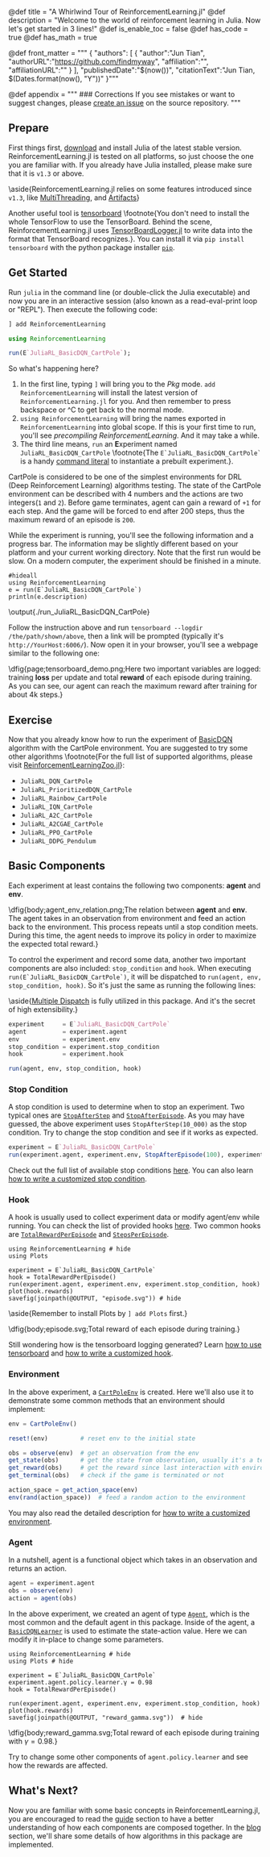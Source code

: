 @def title = "A Whirlwind Tour of ReinforcementLearning.jl"
@def description = "Welcome to the world of reinforcement learning in Julia. Now let's get started in 3 lines!"
@def is_enable_toc = false
@def has_code = true
@def has_math = true

@def front_matter = """
    {
        "authors": [
            {
                "author":"Jun Tian",
                "authorURL":"https://github.com/findmyway",
                "affiliation":"",
                "affiliationURL":""
            }
        ],
        "publishedDate":"$(now())",
        "citationText":"Jun Tian, $(Dates.format(now(), "Y"))"
    }"""

@def appendix = """
    ### Corrections
    If you see mistakes or want to suggest changes, please [create an issue](https://github.com/JuliaReinforcementLearning/JuliaReinforcementLearning.github.io/issues) on the source repository.
    """

## Prepare

First things first, [download](https://julialang.org/downloads/) and install Julia of the latest stable version. ReinforcementLearning.jl is tested on all platforms, so just choose the one you are familiar with. If you already have Julia installed, please make sure that it is `v1.3` or above.

\aside{ReinforcementLearning.jl relies on some features introduced since `v1.3`, like [MultiThreading](https://docs.julialang.org/en/v1/base/multi-threading/index.html), and [Artifacts](https://julialang.github.io/Pkg.jl/dev/artifacts/)}

Another useful tool is [tensorboard](https://github.com/tensorflow/tensorboard) \footnote{You don't need to install the whole TensorFlow to use the TensorBoard. Behind the scene, ReinforcementLearning.jl uses [TensorBoardLogger.jl](https://github.com/PhilipVinc/TensorBoardLogger.jl) to write data into the format that TensorBoard recognizes.}. You can install it via `pip install tensorboard` with the python package installer [`pip`](https://pip.pypa.io/en/stable/installing/).

## Get Started

Run `julia` in the command line (or double-click the Julia executable) and now you are in an interactive session (also known as a read-eval-print loop or "REPL"). Then execute the following code:

```julia
] add ReinforcementLearning

using ReinforcementLearning

run(E`JuliaRL_BasicDQN_CartPole`);
```

So what's happening here?

1. In the first line, typing `]` will bring you to the *Pkg* mode. `add ReinforcementLearning` will install the latest version of `ReinforcementLearning.jl` for you. And then remember to press backspace or ^C to get back to the normal mode.
1. `using ReinforcementLearning` will bring the names exported in `ReinforcementLearning` into global scope. If this is your first time to run, you'll see *precompiling ReinforcementLearning*. And it may take a while.
1. The third line means, `run` an **E**xperiment named `JuliaRL_BasicDQN_CartPole` \footnote{The ``E`JuliaRL_BasicDQN_CartPole` `` is a handy [command literal](https://docs.julialang.org/en/v1/manual/metaprogramming/index.html#Non-Standard-String-Literals-1) to instantiate a prebuilt experiment.}.

CartPole is considered to be one of the simplest environments for DRL (Deep Reinforcement Learning) algorithms testing. The state of the CartPole environment can be described with 4 numbers and the actions are two integers(`1` and `2`). Before game terminates, agent can gain a reward of `+1` for each step. And the game will be forced to end after 200 steps, thus the maximum reward of an episode is `200`. 

While the experiment is running, you'll see the following information and a progress bar. The information may be slightly different based on your platform and your current working directory. Note that the first run would be slow. On a modern computer, the experiment should be finished in a minute.

```julia:./run_JuliaRL_BasicDQN_CartPole
#hideall
using ReinforcementLearning
e = run(E`JuliaRL_BasicDQN_CartPole`)
println(e.description)
```

\output{./run_JuliaRL_BasicDQN_CartPole}

Follow the instruction above and run `tensorboard --logdir /the/path/shown/above`, then a link will be prompted (typically it's `http://YourHost:6006/`). Now open it in your browser, you'll see a webpage similar to the following one:

\dfig{page;tensorboard_demo.png;Here two important variables are logged: training **loss** per update and total **reward** of each episode during training. As you can see, our agent can reach the maximum reward after training for about 4k steps.}

## Exercise

Now that you already know how to run the experiment of [BasicDQN](https://juliareinforcementlearning.org/ReinforcementLearning.jl/latest/rl_zoo/#ReinforcementLearningZoo.BasicDQNLearner) algorithm with the CartPole environment. You are suggested to try some other algorithms \footnote{For the full list of supported algorithms, please visit [ReinforcementLearningZoo.jl](https://github.com/JuliaReinforcementLearning/ReinforcementLearningZoo.jl)}:

- `JuliaRL_DQN_CartPole`
- `JuliaRL_PrioritizedDQN_CartPole`
- `JuliaRL_Rainbow_CartPole`
- `JuliaRL_IQN_CartPole`
- `JuliaRL_A2C_CartPole`
- `JuliaRL_A2CGAE_CartPole`
- `JuliaRL_PPO_CartPole`
- `JuliaRL_DDPG_Pendulum`

## Basic Components

Each experiment at least contains the following two components: **agent** and **env**.

\dfig{body;agent_env_relation.png;The relation between **agent** and **env**. The agent takes in an observation from environment and feed an action back to the environment. This process repeats until a stop condition meets. During this time, the agent needs to improve its policy in order to maximize the expected total reward.}

To control the experiment and record some data, another two important components are also included: `stop_condition` and `hook`. When executing ``run(E`JuliaRL_BasicDQN_CartPole`)``, it will be dispatched to `run(agent, env, stop_condition, hook)`. So it's just the same as running the following lines:

\aside{[Multiple Dispatch](https://docs.julialang.org/en/v1/manual/methods/) is fully utilized in this package. And it's the secret of high extensibility.}

```julia
experiment     = E`JuliaRL_BasicDQN_CartPole`
agent          = experiment.agent
env            = experiment.env
stop_condition = experiment.stop_condition
hook           = experiment.hook

run(agent, env, stop_condition, hook)
```

### Stop Condition

A stop condition is used to determine when to stop an experiment. Two typical ones are [`StopAfterStep`](https://juliareinforcementlearning.org/ReinforcementLearning.jl/latest/rl_core/#ReinforcementLearningCore.StopAfterStep) and [`StopAfterEpisode`](https://juliareinforcementlearning.org/ReinforcementLearning.jl/latest/rl_core/#ReinforcementLearningCore.StopAfterEpisode). As you may have guessed, the above experiment uses `StopAfterStep(10_000)` as the stop condition. Try to change the stop condition and see if it works as expected.

```julia
experiment = E`JuliaRL_BasicDQN_CartPole`
run(experiment.agent, experiment.env, StopAfterEpisode(100), experiment.hook)
```

Check out the full list of available stop conditions [here](https://juliareinforcementlearning.org/ReinforcementLearning.jl/latest/rl_core/#Stop-Conditions-1). You can also learn [how to write a customized stop condition](https://juliareinforcementlearning.org/guide/#how_to_write_a_customized_stop_condition).

### Hook

A hook is usually used to collect experiment data or modify agent/env while running. You can check the list of provided hooks [here](https://juliareinforcementlearning.org/ReinforcementLearning.jl/latest/rl_core/#Hooks-1). Two common hooks are [`TotalRewardPerEpisode`](https://juliareinforcementlearning.org/ReinforcementLearning.jl/latest/rl_core/#ReinforcementLearningCore.TotalRewardPerEpisode) and [`StepsPerEpisode`](https://juliareinforcementlearning.org/ReinforcementLearning.jl/latest/rl_core/#ReinforcementLearningCore.StepsPerEpisode).

```julia:./ex1
using ReinforcementLearning # hide
using Plots

experiment = E`JuliaRL_BasicDQN_CartPole`
hook = TotalRewardPerEpisode()
run(experiment.agent, experiment.env, experiment.stop_condition, hook)
plot(hook.rewards)
savefig(joinpath(@OUTPUT, "episode.svg")) # hide
```

\aside{Remember to install Plots by `] add Plots` first.}

\dfig{body;episode.svg;Total reward of each episode during training.}

Still wondering how is the tensorboard logging generated? Learn [how to use tensorboard](https://juliareinforcementlearning.org/guide/#how_to_use_tensorboard) and [how to write a customized hook](https://juliareinforcementlearning.org/guide/#how_to_write_a_customized_hook).

### Environment

In the above experiment, a [`CartPoleEnv`](https://juliareinforcementlearning.org/ReinforcementLearning.jl/latest/rl_envs/#ReinforcementLearningEnvironments.CartPoleEnv) is created. Here we'll also use it to demonstrate some common methods that an environment should implement:

```julia
env = CartPoleEnv()

reset!(env)         # reset env to the initial state

obs = observe(env)  # get an observation from the env
get_state(obs)      # get the state from observation, usually it's a tensor
get_reward(obs)     # get the reward since last interaction with environment
get_terminal(obs)   # check if the game is terminated or not

action_space = get_action_space(env)
env(rand(action_space))  # feed a random action to the environment
```

You may also read the detailed description for [how to write a customized environment](http://juliareinforcementlearning.org/guide/#how_to_write_a_customized_environment).

### Agent

In a nutshell, agent is a functional object which takes in an observation and returns an action.

```julia
agent = experiment.agent
obs = observe(env)
action = agent(obs)
```

In the above experiment, we created an agent of type [`Agent`](https://juliareinforcementlearning.org/ReinforcementLearning.jl/latest/rl_core/#ReinforcementLearningCore.Agent), which is the most common and the default agent in this package. Inside of the agent, a [`BasicDQNLearner`](https://juliareinforcementlearning.org/ReinforcementLearning.jl/latest/rl_zoo/#ReinforcementLearningZoo.BasicDQNLearner) is used to estimate the state-action value. Here we can modify it in-place to change some parameters.

```julia:./ex2
using ReinforcementLearning # hide
using Plots # hide

experiment = E`JuliaRL_BasicDQN_CartPole`
experiment.agent.policy.learner.γ = 0.98
hook = TotalRewardPerEpisode()

run(experiment.agent, experiment.env, experiment.stop_condition, hook)
plot(hook.rewards)
savefig(joinpath(@OUTPUT, "reward_gamma.svg"))  # hide
```

\dfig{body;reward_gamma.svg;Total reward of each episode during training with $\gamma = 0.98$.}

Try to change some other components of `agent.policy.learner` and see how the rewards are affected.

## What's Next?

Now you are familiar with some basic concepts in ReinforcementLearning.jl, you are encouraged to read the [guide](/guide) section to have a better understanding of how each components are composed together. In the [blog](/blog) section, we'll share some details of how algorithms in this package are implemented.
